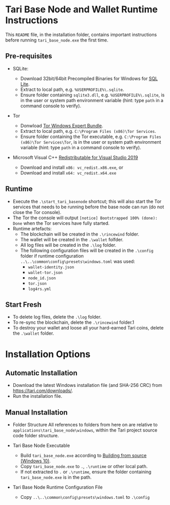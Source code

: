 # Tari Base Node and Wallet Runtime Instructions

This `README` file, in the installation folder, contains important instructions 
before running `tari_base_node.exe` the first time.  

## Pre-requisites 

- SQLite:
  - Download 32bit/64bit Precompiled Binaries for Windows for 
    [SQL Lite](https://www.sqlite.org/index.html). 
  - Extract to local path, e.g. `%USERPROFILE%\.sqlite`.
  - Ensure folder containing `sqlite3.dll`, e.g. `%USERPROFILE%\.sqlite`, is in 
    the user or system path environment variable (hint: type `path` in a command 
    console to verify).

- Tor
  - Donwload 
    [Tor Windows Expert Bundle](https://www.torproject.org/download/tor/).
  - Extract to local path, e.g. `C:\Program Files (x86)\Tor Services`.
  - Ensure folder containing the Tor executable, e.g. 
    `C:\Program Files (x86)\Tor Services\Tor`, is in the user or system path 
    environment variable (hint: type `path` in a command console to verify).

- Microsoft Visual C++ 
  [Redistributable for Visual Studio 2019](https://support.microsoft.com/en-us/help/2977003/the-latest-supported-visual-c-downloads)
  - Download and install `x86: vc_redist.x86.exe`, or
  - Download and install `x64: vc_redist.x64.exe`

## Runtime

- Execute the `.\start_tari_basenode` shortcut; this will also start the Tor 
  services that needs to be running before the base node can run (do not close 
  the Tor console).
- The Tor the console will output `[notice] Bootstrapped 100% (done): Done` 
  when the Tor services have fully started.
- Runtime artefacts:
  - The blockchain will be created in the `.\rincewind` folder.
  - The wallet will be created in the `.\wallet` folfder.
  - All log files will be created in the `.\log` folder.
  - The following configuration files will be created in the `.\config` folder if 
    runtime configuration `..\..\common\config\presets\windows.toml` was used:
    - `wallet-identity.json`
    - `wallet-tor.json`
    - `node_id.json`
    - `tor.json`
    - `log4rs.yml`

## Start Fresh

- To delete log files, delete the `.\log` folder.
- To re-sync the blockchain, delete the `.\rincewind` folder.1
- To destroy your wallet and loose all your hard-earned Tari coins, delete the 
  `.\wallet` folder.

# Installation Options

## Automatic Installation

- Download the latest Windows installation file (and SHA-256 CRC) from 
  <https://tari.com/downloads/>.
- Run the installation file.

## Manual Installation

- Folder Structure
  All references to folders from here on are relative to 
  `applications\tari_base_node\windows`, within the Tari project source code 
  folder structure.

- Tari Base Node Executable
  - Build `tari_base_node.exe` according to 
    [Building from source (Windows 10)](https://github.com/tari-project/tari#building-from-source-windows-10).
  - Copy `tari_base_node.exe` to `.`, `.\runtime` or other local path.
  - If not extracted to `.` or `.\runtime`, ensure the folder containing 
    `tari_base_node.exe` is in the path.

- Tari Base Node Runtime Configuration File
  - Copy  `..\..\common\config\presets\windows.toml` to `.\config`
 